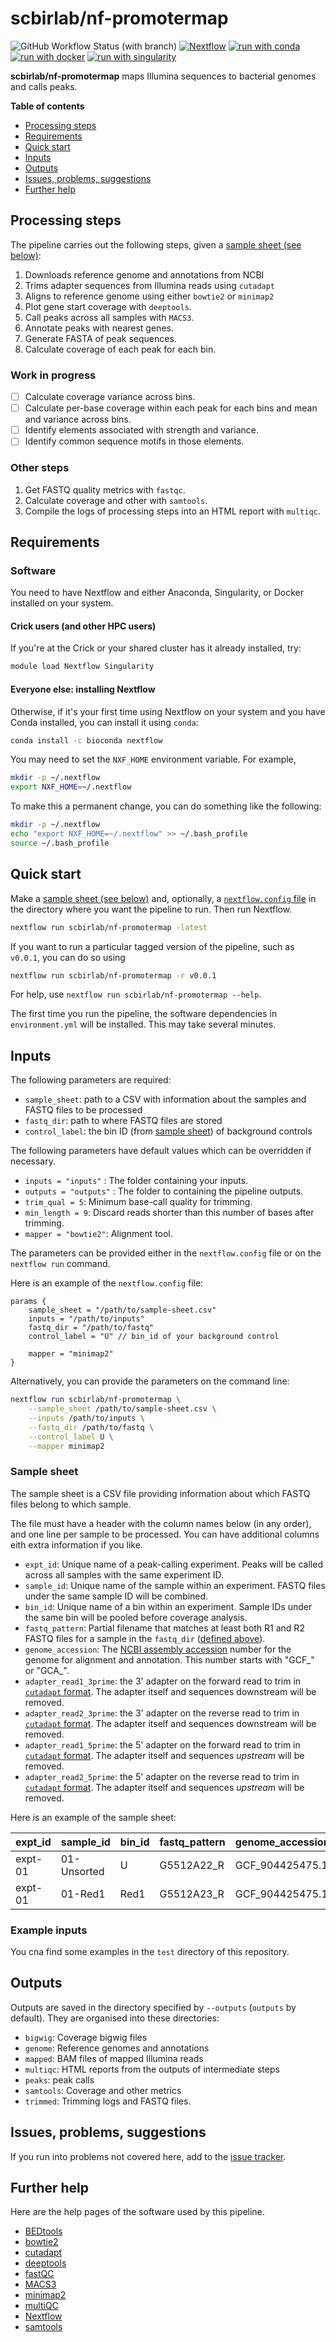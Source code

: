 # scbirlab/nf-promotermap

![GitHub Workflow Status (with branch)](https://img.shields.io/github/actions/workflow/status/scbirlab/nf-promotermap/nf-test.yml)
[![Nextflow](https://img.shields.io/badge/nextflow%20DSL2-%E2%89%A523.10.0-23aa62.svg)](https://www.nextflow.io/)
[![run with conda](https://img.shields.io/badge/run%20with-conda-3EB049?labelColor=000000&logo=anaconda)](https://docs.conda.io/en/latest/)
[![run with docker](https://img.shields.io/badge/run%20with-docker-0db7ed?labelColor=000000&logo=docker)](https://www.docker.com/)
[![run with singularity](https://img.shields.io/badge/run%20with-singularity-1d355c.svg?labelColor=000000)](https://sylabs.io/docs/)

**scbirlab/nf-promotermap** maps Illumina sequences to bacterial genomes and calls peaks.

**Table of contents**

- [Processing steps](#processing-steps)
- [Requirements](#requirements)
- [Quick start](#quick-start)
- [Inputs](#inputs)
- [Outputs](#outputs)
- [Issues, problems, suggestions](#issues-problems-suggestions)
- [Further help](#further-help)

## Processing steps

The pipeline carries out the following steps, given a [sample sheet (see below)](#sample-sheet):

1. Downloads reference genome and annotations from NCBI
2. Trims adapter sequences from Illumina reads using `cutadapt`
3. Aligns to reference genome using either `bowtie2` or `minimap2`
4. Plot gene start coverage with `deeptools`.
5. Call peaks across all samples with `MACS3`.
6. Annotate peaks with nearest genes.
7. Generate FASTA of peak sequences.
8. Calculate coverage of each peak for each bin.

### Work in progress

- [ ] Calculate coverage variance across bins.
- [ ] Calculate per-base coverage within each peak for each bins and mean and variance across bins.
- [ ] Identify elements associated with strength and variance.
- [ ] Identify common sequence motifs in those elements. 

### Other steps

1. Get FASTQ quality metrics with `fastqc`.
2. Calculate coverage and other with `samtools`.  
3. Compile the logs of processing steps into an HTML report with `multiqc`.

## Requirements

### Software

You need to have Nextflow and either Anaconda, Singularity, or Docker installed on your system.

#### Crick users (and other HPC users)

If you're at the Crick or your shared cluster has it already installed, try:

```bash
module load Nextflow Singularity
```

#### Everyone else: installing Nextflow 

Otherwise, if it's your first time using Nextflow on your system and you have Conda installed, you can install it using `conda`:

```bash
conda install -c bioconda nextflow 
```

You may need to set the `NXF_HOME` environment variable. For example,

```bash
mkdir -p ~/.nextflow
export NXF_HOME=~/.nextflow
```

To make this a permanent change, you can do something like the following:

```bash
mkdir -p ~/.nextflow
echo "export NXF_HOME=~/.nextflow" >> ~/.bash_profile
source ~/.bash_profile
```

## Quick start

Make a [sample sheet (see below)](#sample-sheet) and, optionally, 
a [`nextflow.config` file](#inputs) in the directory where you want the 
pipeline to run. Then run Nextflow.

```bash 
nextflow run scbirlab/nf-promotermap -latest
```

If you want to run a particular tagged version of the pipeline, such as `v0.0.1`, 
you can do so using

```bash 
nextflow run scbirlab/nf-promotermap -r v0.0.1
```

For help, use `nextflow run scbirlab/nf-promotermap --help`.

The first time you run the pipeline, the software dependencies 
in `environment.yml` will be installed. This may take several minutes.

## Inputs

The following parameters are required:

- `sample_sheet`: path to a CSV with information about the samples and FASTQ files to be processed
- `fastq_dir`: path to where FASTQ files are stored
- `control_label`: the bin ID (from [sample sheet](#sample-sheet)) of background controls

The following parameters have default values which can be overridden if necessary.

- `inputs = "inputs"` : The folder containing your inputs.
- `outputs = "outputs"` : The folder to containing the pipeline outputs.
- `trim_qual = 5`: Minimum base-call quality for trimming.
- `min_length = 9`: Discard reads shorter than this number of bases after trimming.
- `mapper = "bowtie2"`: Alignment tool.

The parameters can be provided either in the `nextflow.config` file or on the `nextflow run` command.

Here is an example of the `nextflow.config` file:

```nextflow
params {
    sample_sheet = "/path/to/sample-sheet.csv"
    inputs = "/path/to/inputs"
    fastq_dir = "/path/to/fastq"
    control_label = "U" // bin_id of your background control

    mapper = "minimap2"
}
```

Alternatively, you can provide the parameters on the command line:

```bash
nextflow run scbirlab/nf-promotermap \
    --sample_sheet /path/to/sample-sheet.csv \
    --inputs /path/to/inputs \
    --fastq_dir /path/to/fastq \
    --control_label U \
    --mapper minimap2
``` 

### Sample sheet

The sample sheet is a CSV file providing information about which FASTQ files belong to which sample.

The file must have a header with the column names below (in any order), and one line per sample to be processed. 
You can have additional columns eith extra information if you like.

- `expt_id`: Unique name of a peak-calling experiment. Peaks will be called across all samples with the same experiment ID.
- `sample_id`: Unique name of the sample within an experiment. FASTQ files under the same sample ID will be combined.
- `bin_id`:  Unique name of a bin within an experiment. Sample IDs under the same bin will be pooled before coverage analysis.
- `fastq_pattern`: Partial filename that matches at least both R1 and R2 FASTQ files for a sample in the `fastq_dir` ([defined above](#inputs)).
- `genome_accession`: The [NCBI assembly accession](https://www.ncbi.nlm.nih.gov/datasets/genome/) number for the genome for alignment and annotation. This number starts with "GCF_" or "GCA_".
- `adapter_read1_3prime`: the 3' adapter on the forward read to trim in [`cutadapt` format](https://cutadapt.readthedocs.io/en/stable/guide.html#specifying-adapter-sequences). The adapter itself and sequences downstream will be removed.
- `adapter_read2_3prime`:  the 3' adapter on the reverse read to trim in [`cutadapt` format](https://cutadapt.readthedocs.io/en/stable/guide.html#specifying-adapter-sequences). The adapter itself and sequences downstream will be removed.
- `adapter_read1_5prime`: the 5' adapter on the forward read to trim in [`cutadapt` format](https://cutadapt.readthedocs.io/en/stable/guide.html#specifying-adapter-sequences). The adapter itself and sequences _upstream_ will be removed.
- `adapter_read2_5prime`:  the 5' adapter on the reverse read to trim in [`cutadapt` format](https://cutadapt.readthedocs.io/en/stable/guide.html#specifying-adapter-sequences). The adapter itself and sequences _upstream_ will be removed.

Here is an example of the sample sheet:

| expt_id | sample_id   | bin_id | fastq_pattern | genome_accession | adapter_read1_3prime  | adapter_read2_3prime | adapter_read1_5prime | adapter_read2_5prime | 
| ------- | ----------- | ------ | ------------- | ---------------- | --------------------- | -------------------- | -------------------- | -------------------- |
| expt-01 | 01-Unsorted | U      | G5512A22_R    | GCF_904425475.1  | ATTAACCTCCTAATCGTGCGT | CTACCGCCTTGCTGCTGCGT | ACGCAGCAGCAAGGCGG    | ACGCACGATTAGGA       |
| expt-01 | 01-Red1     | Red1   | G5512A23_R    | GCF_904425475.1  | ATTAACCTCCTAATCGTGCGT | CTACCGCCTTGCTGCTGCGT | ACGCAGCAGCAAGGCGG    | ACGCACGATTAGGA       |


### Example inputs

You cna find some examples in the `test` directory of this repository.

## Outputs

Outputs are saved in the directory specified by `--outputs` (`outputs` by default). 
They are organised into these directories:

- `bigwig`: Coverage bigwig files
- `genome`: Reference genomes and annotations
- `mapped`: BAM files of mapped Illumina reads
- `multiqc`: HTML reports from the outputs of intermediate steps
- `peaks`: peak calls
- `samtools`: Coverage and other metrics
- `trimmed`: Trimming logs and FASTQ files.

## Issues, problems, suggestions

If you run into problems not covered here, add to the 
[issue tracker](https://www.github.com/scbirlab/nf-promotermap/issues).

## Further help

Here are the help pages of the software used by this pipeline.

- [BEDtools](https://bedtools.readthedocs.io/en/latest/index.html)
- [bowtie2](https://bowtie-bio.sourceforge.net/bowtie2/manual.shtml)
- [cutadapt](https://cutadapt.readthedocs.io/en/stable/index.html)
- [deeptools](https://deeptools.readthedocs.io/en/develop/index.html)
- [fastQC](https://www.bioinformatics.babraham.ac.uk/projects/fastqc/)
- [MACS3](https://macs3-project.github.io/MACS/index.html)
- [minimap2](https://lh3.github.io/minimap2/minimap2.html)
- [multiQC](https://multiqc.info/)
- [Nextflow](https://www.nextflow.io/docs/latest/index.html)
- [samtools](http://www.htslib.org/doc/samtools.html)
